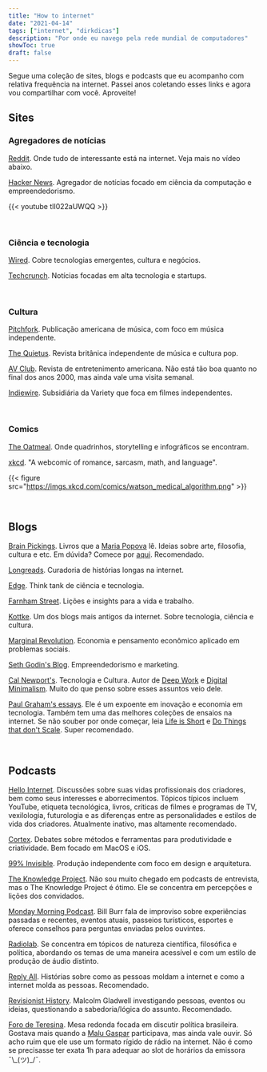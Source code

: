 ```yaml
---
title: "How to internet"
date: "2021-04-14"
tags: ["internet", "dirkdicas"]
description: "Por onde eu navego pela rede mundial de computadores"
showToc: true
draft: false
---
```


Segue uma coleção de sites, blogs e podcasts que eu acompanho com relativa frequência na internet. Passei anos coletando esses links e agora vou compartilhar com você. Aproveite!

## Sites

### Agregadores de notícias

[Reddit](https://old.reddit.com). Onde tudo de interessante está na internet. Veja mais no vídeo abaixo.

[Hacker News](https://news.ycombinator.com/). Agregador de notícias focado em ciência da computação e empreendedorismo.

{{< youtube tlI022aUWQQ >}}

&nbsp;
&nbsp;

### Ciência e tecnologia

[Wired](https://www.wired.com/). Cobre tecnologias emergentes, cultura e negócios.

[Techcrunch](https://techcrunch.com/). Notícias focadas em alta tecnologia e startups.

&nbsp;
&nbsp;

### Cultura

[Pitchfork](https://pitchfork.com/). Publicação americana de música, com foco em música independente.

[The Quietus](https://thequietus.com/). Revista britânica independente de música e cultura pop.

[AV Club](https://www.avclub.com/). Revista de entretenimento americana. Não está tão boa quanto no final dos anos 2000, mas ainda vale uma visita semanal.

[Indiewire](https://www.indiewire.com/). Subsidiária da Variety que foca em filmes independentes.

&nbsp;
&nbsp;

### Comics

[The Oatmeal](https://www.theoatmeal.com/). Onde quadrinhos, storytelling e infográficos se encontram.

[xkcd](https://xkcd.com/). "A webcomic of romance, sarcasm, math, and language".

{{< figure src="https://imgs.xkcd.com/comics/watson_medical_algorithm.png" >}}

&nbsp;
&nbsp;

## Blogs

[Brain Pickings](https://www.brainpickings.org/). Livros que a [Maria Popova](https://en.wikipedia.org/wiki/Maria_Popova) lê. Ideias sobre arte, filosofia, cultura e etc. Em dúvida? Comece por [aqui](https://www.brainpickings.org/tag/best-of/). Recomendado.

[Longreads](https://longreads.com/). Curadoria de histórias longas na internet.

[Edge](https://www.edge.org/). Think tank de ciência e tecnologia.

[Farnham Street](https://fs.blog/). Lições e insights para a vida e trabalho.

[Kottke](https://kottke.org/). Um dos blogs mais antigos da internet. Sobre tecnologia, ciência e cultura.

[Marginal Revolution](https://marginalrevolution.com/). Economia e pensamento econômico aplicado em problemas sociais.

[Seth Godin's Blog](https://seths.blog/). Empreendedorismo e marketing.

[Cal Newport's](https://www.calnewport.com/blog/). Tecnologia e Cultura. Autor de [Deep Work](https://www.amazon.com.br/Trabalho-Focado-Sucesso-Mundo-Distraído/dp/8550802328/) e [Digital Minimalism](https://www.amazon.com.br/Minimalismo-Digital-Profunda-Mundo-Superficial/dp/8550807664). Muito do que penso sobre esses assuntos veio dele.

[Paul Graham's essays](http://paulgraham.com/articles.html). Ele é um expoente em inovação e economia em tecnologia. Também tem uma das melhores coleções de ensaios na internet. Se não souber por onde começar, leia [Life is Short](http://www.paulgraham.com/vb.html) e [Do Things that don't Scale](http://www.paulgraham.com/ds.html). Super recomendado.

&nbsp;
&nbsp;

## Podcasts

[Hello Internet](https://www.hellointernet.fm/). Discussões sobre suas vidas profissionais dos criadores, bem como seus interesses e aborrecimentos. Tópicos típicos incluem YouTube, etiqueta tecnológica, livros, críticas de filmes e programas de TV, vexilologia, futurologia e as diferenças entre as personalidades e estilos de vida dos criadores. Atualmente inativo, mas altamente recomendado.

[Cortex](https://www.relay.fm/cortex). Debates sobre métodos e ferramentas para produtividade e criatividade. Bem focado em MacOS e iOS.

[99% Invisible](https://99percentinvisible.org/). Produção independente com foco em design e arquitetura.

[The Knowledge Project](https://fs.blog/knowledge-project/). Não sou muito chegado em podcasts de entrevista, mas o The Knowledge Project é ótimo. Ele se concentra em percepções e lições dos convidados.

[Monday Morning Podcast](https://billburr.com/podcast/). Bill Burr fala de improviso sobre experiências passadas e recentes, eventos atuais, passeios turísticos, esportes e oferece conselhos para perguntas enviadas pelos ouvintes.

[Radiolab](https://www.npr.org/podcasts/452538884/radiolab). Se concentra em tópicos de natureza científica, filosófica e política, abordando os temas de uma maneira acessível e com um estilo de produção de áudio distinto.

[Reply All](https://gimletmedia.com/shows/reply-all/episodes). Histórias sobre como as pessoas moldam a internet e como a internet molda as pessoas. Recomendado.

[Revisionist History](https://www.revisionisthistory.org/). Malcolm Gladwell investigando pessoas, eventos ou ideias, questionando a sabedoria/lógica do assunto. Recomendado.

[Foro de Teresina](https://piaui.folha.uol.com.br/radio-piaui/foro-de-teresina/). Mesa redonda focada em discutir política brasileira. Gostava mais quando a [Malu Gaspar](https://pt.wikipedia.org/wiki/Malu_Gaspar) participava, mas ainda vale ouvir. Só acho ruim que ele use um formato rígido de rádio na internet. Não é como se precisasse ter exata 1h para adequar ao slot de horários da emissora ¯\\\_(ツ)\_/¯.